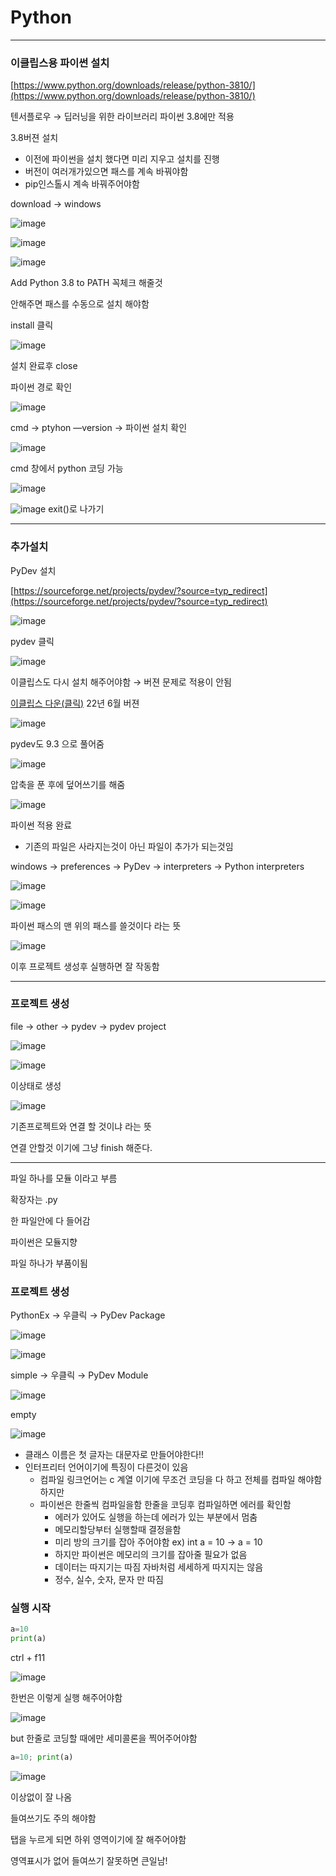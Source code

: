 # Python

---

### 이클립스용 파이썬 설치

[https://www.python.org/downloads/release/python-3810/](https://www.python.org/downloads/release/python-3810/)

텐서플로우 → 딥러닝을 위한 라이브러리    파이썬 3.8에만 적용

3.8버젼 설치

- 이전에 파이썬을 설치 했다면 미리 지우고 설치를 진행
- 버전이 여러개가있으면 패스를 계속 바꿔야함
- pip인스톨시 계속 바꿔주어야함

download → windows

![image](https://user-images.githubusercontent.com/87698248/194306703-1bed5eaa-caf3-40cd-b74a-09d4824c82d4.png)

![image](https://user-images.githubusercontent.com/87698248/194306733-01bb0c59-0c83-41c3-9ab3-a2a167f76b95.png)

![image](https://user-images.githubusercontent.com/87698248/194306755-0c747921-8c54-4f33-9168-1de72c7608c6.png)

Add Python 3.8 to PATH 꼭체크 해줄것

안해주면 패스를 수동으로 설치 해야함

install 클릭

![image](https://user-images.githubusercontent.com/87698248/194306772-d6021ba0-0315-4b59-b086-f3b6be3b6b7b.png)

설치 완료후 close

파이썬 경로 확인

![image](https://user-images.githubusercontent.com/87698248/194306804-ca057a58-d3e1-4462-8fd1-b4e5b6e1874c.png)

cmd → ptyhon —version → 파이썬 설치 확인

![image](https://user-images.githubusercontent.com/87698248/194306836-85f2b622-2db9-45e4-9863-2d06f6f76b5a.png)

cmd 창에서 python 코딩 가능

![image](https://user-images.githubusercontent.com/87698248/194306863-44b0694c-05b9-43cd-95f8-f578e8e1082e.png)

![image](https://user-images.githubusercontent.com/87698248/194306885-fdc32be2-af83-4f54-8591-68bd6bd864da.png)
exit()로 나가기

---

### 추가설치

PyDev 설치

[https://sourceforge.net/projects/pydev/?source=typ_redirect](https://sourceforge.net/projects/pydev/?source=typ_redirect)

![image](https://user-images.githubusercontent.com/87698248/194306928-a715e7ef-5e60-4f81-930d-a694ab49f25f.png)

pydev 클릭

![image](https://user-images.githubusercontent.com/87698248/194306962-9204f8d2-d8cf-4a36-94b9-09089c3aebc9.png)

이클립스도 다시 설치 해주어야함 → 버젼 문제로 적용이 안됨

[이클립스 다운(클릭)](https://www.eclipse.org/downloads/download.php?file=/technology/epp/downloads/release/2022-06/R/eclipse-jee-2022-06-R-win32-x86_64.zip) 22년 6월 버젼

![image](https://user-images.githubusercontent.com/87698248/194307001-5ac29c63-108f-434f-8d0c-7c4141ad1879.png)

pydev도 9.3 으로 풀어줌

![image](https://user-images.githubusercontent.com/87698248/194307028-a2b459bb-8475-4e37-a60a-faadfc0c3511.png)

압축을 푼 후에 덮어쓰기를 해줌

![image](https://user-images.githubusercontent.com/87698248/194307065-973cb0fc-143e-4918-9fd3-42ecea4fb3f7.png)

파이썬 적용 완료

- 기존의 파일은 사라지는것이 아닌 파일이 추가가 되는것임

windows → preferences → PyDev  → interpreters → Python interpreters

![image](https://user-images.githubusercontent.com/87698248/194307091-64098b68-624f-475a-8138-5aa1b878989d.png)

![image](https://user-images.githubusercontent.com/87698248/194307111-b58b06e1-89c9-4a11-bf79-5a70a1c9a082.png)

파이썬 패스의 맨 위의 패스를 쓸것이다 라는 뜻

![image](https://user-images.githubusercontent.com/87698248/194307140-87176b4e-75c9-4877-87a9-edd549c1bd6c.png)

이후 프로젝트 생성후 실행하면 잘 작동함

---

### 프로젝트 생성

file → other → pydev → pydev project

![image](https://user-images.githubusercontent.com/87698248/194307167-6b44d7fa-b8a2-43c2-bc72-677ced2248f9.png)

![image](https://user-images.githubusercontent.com/87698248/194307195-2952f5c0-04c6-484e-b5d7-df544ba7d5e2.png)

이상태로 생성

![image](https://user-images.githubusercontent.com/87698248/194307233-6a679633-89a6-46e9-985a-a0154e9cb7ac.png)

기존프로젝트와 연결 할 것이냐 라는 뜻

연결 안할것 이기에 그냥 finish 해준다.

---

파일 하나를 모듈 이라고 부름

확장자는 .py

한 파일안에 다 들어감

파이썬은 모듈지향

파일 하나가 부품이됨

### 프로젝트 생성

PythonEx → 우클릭 → PyDev Package

![image](https://user-images.githubusercontent.com/87698248/194307273-56c3ff6a-fa10-4939-b6af-b0a9f8dfd14e.png)

![image](https://user-images.githubusercontent.com/87698248/194307295-1056e449-551d-4b36-a8b1-dd748e2639b4.png)

simple → 우클릭 → PyDev Module

![image](https://user-images.githubusercontent.com/87698248/194307309-a84e5ece-93c6-4a8a-be6c-78bd5d7f3b91.png)

empty

![image](https://user-images.githubusercontent.com/87698248/194307322-81c53586-ba90-468b-b7b0-217f91d31240.png)

- 클래스 이름은 첫 글자는 대문자로 만들어야한다!!
- 인터프리터 언어이기에 특징이 다른것이 있음
    - 컴파일 링크언어는 c 계열 이기에 무조건 코딩을 다 하고 전체를 컴파일 해야함 하지만
    - 파이썬은 한줄씩 컴파일을함 한줄을 코딩후 컴파일하면 에러를 확인함
        - 에러가 있어도 실행을 하는데 에러가 있는 부분에서 멈춤
        - 메모리할당부터 실행할때 결정을함
        - 미리 방의 크기를 잡아 주어야함 ex) int a = 10 → a = 10
        - 하지만 파이썬은 메모리의 크기를 잡아줄 필요가 없음
        - 데이터는 따지기는 따짐 자바처럼 세세하게 따지지는 않음
        - 정수, 실수, 숫자, 문자 만 따짐
        

### 실행 시작

```python
a=10
print(a)
```

ctrl + f11

![image](https://user-images.githubusercontent.com/87698248/194307341-f0b0c69a-2adc-4dcb-924f-994a805894c7.png)

한번은 이렇게 실행 해주어야함

![image](https://user-images.githubusercontent.com/87698248/194307368-6b83ac9b-3612-4f33-abfd-5954d7aaae34.png)

but 한줄로 코딩할 때에만 세미콜론을 찍어주어야함

```python
a=10; print(a)
```

![image](https://user-images.githubusercontent.com/87698248/194307392-097f3bf4-72b3-4d92-a55c-6ca54924e3fa.png)

이상없이 잘 나옴

들여쓰기도 주의 해야함

탭을 누르게 되면 하위 영역이기에 잘 해주어야함

영역표시가 없어 들여쓰기 잘못하면 큰일남!
